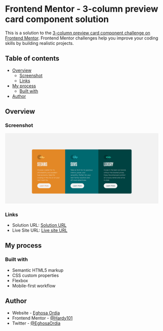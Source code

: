 # Frontend Mentor - 3-column preview card component solution

This is a solution to the [3-column preview card component challenge on Frontend Mentor](https://www.frontendmentor.io/challenges/3column-preview-card-component-pH92eAR2-). Frontend Mentor challenges help you improve your coding skills by building realistic projects. 

## Table of contents

- [Overview](#overview)
  - [Screenshot](#screenshot)
  - [Links](#links)
- [My process](#my-process)
  - [Built with](#built-with)
- [Author](#author)


## Overview

### Screenshot

![](./screenshot.png)

### Links

- Solution URL: [Solution URL](https://github.com/Hardy101/3-column-preview-card.git)
- Live Site URL: [Live site URL](https://hardy101.github.io/3-column-preview-card/)

## My process

### Built with

- Semantic HTML5 markup
- CSS custom properties
- Flexbox
- Mobile-first workflow

## Author

- Website - [Eghosa Ordia](https://hardy101.github.io/3-column-preview-card/)
- Frontend Mentor - [@Hardy101](https://www.frontendmentor.io/profile/Hardy101)
- Twitter - [@EghosaOrdia](https://www.twitter.com/EghosaOrdia)
